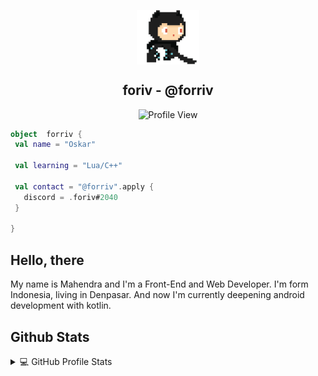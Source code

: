 <p align="center">
 <img width="100px" src="https://github.com/hendrasob/hendrasob/blob/master/assets/github.gif" align="center" alt="Hendrasob's GitHub Readme" />
 <h2 align="center">foriv - @forriv</h2>
</p>

<p align="center">
<img alt="Profile View" src="https://gpvc.arturio.dev/forriv" />
</p>

```kotlin
object  forriv {
 val name = "Oskar"

 val learning = "Lua/C++"

 val contact = "@forriv".apply {
   discord = .foriv#2040
 }

}
```
## Hello, there

My name is Mahendra and I'm a Front-End and Web Developer. I'm form Indonesia, living in Denpasar. And now I'm currently deepening android development with kotlin.

## Github Stats

<details> 
  <summary>💻 GitHub Profile Stats</summary>
    <img alt="forriv's Github Stats" src="https://github-readme-stats.vercel.app/api?username=forriv&show_icons=true&count_private=true&theme=radical&hide_border=true&bg_color=0D1117" />
  <img alt="forriv's Top Languages" src="https://github-readme-stats.vercel.app/api/top-langs/?username=forriv&langs_count=10&layout=compact&theme=radical&hide_border=true&bg_color=0D1117" />
  <b>Note:</b> Top languages is only a metric of the languages my public code consists of and doesn't reflect experience or skill level.
</details>
